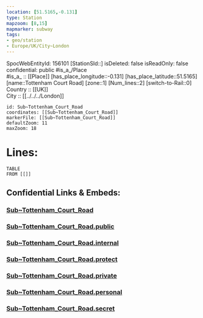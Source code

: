 ```yaml
---
location: [51.5165,-0.131] 
type: Station 
mapzoom: [8,15] 
mapmarker: subway 
tags:
- geo/station
- Europe/UK/City~London
---
```

SpocWebEntityId: 156101
[StationSId::] 
isDeleted: false
isReadOnly: false
confidential: public
#is_a_/Place  
#is_a_ :: [[Place]] 
[has_place_longitude::-0.131] 
[has_place_latitude::51.5165] 
[name::Tottenham Court Road] 
[zone::1] 
[Num_lines::2] 
[switch-to-Rail::0] 
Country :: [[UK]]  
City :: [[../../../London]]  


```leaflet
id: Sub~Tottenham_Court_Road
coordinates: [[Sub~Tottenham_Court_Road]] 
markerFile: [[Sub~Tottenham_Court_Road]] 
defaultZoom: 11 
maxZoom: 18
```


# Lines: 
```dataview
TABLE 
FROM [[]] 
```


## Confidential Links & Embeds: 

### [Sub~Tottenham_Court_Road](/_Standards/Earth/Continent/Europe/Europe~North/UK/England/Regions~England/London,Greater/cities~GreaterLondon/Underground/Station/Sub~Tottenham_Court_Road.md) 

### [Sub~Tottenham_Court_Road.public](/_public/Earth/Continent/Europe/Europe~North/UK/England/Regions~England/London,Greater/cities~GreaterLondon/Underground/Station/Sub~Tottenham_Court_Road.public.md) 

### [Sub~Tottenham_Court_Road.internal](/_internal/Earth/Continent/Europe/Europe~North/UK/England/Regions~England/London,Greater/cities~GreaterLondon/Underground/Station/Sub~Tottenham_Court_Road.internal.md) 

### [Sub~Tottenham_Court_Road.protect](/_protect/Earth/Continent/Europe/Europe~North/UK/England/Regions~England/London,Greater/cities~GreaterLondon/Underground/Station/Sub~Tottenham_Court_Road.protect.md) 

### [Sub~Tottenham_Court_Road.private](/_private/Earth/Continent/Europe/Europe~North/UK/England/Regions~England/London,Greater/cities~GreaterLondon/Underground/Station/Sub~Tottenham_Court_Road.private.md) 

### [Sub~Tottenham_Court_Road.personal](/_personal/Earth/Continent/Europe/Europe~North/UK/England/Regions~England/London,Greater/cities~GreaterLondon/Underground/Station/Sub~Tottenham_Court_Road.personal.md) 

### [Sub~Tottenham_Court_Road.secret](/_secret/Earth/Continent/Europe/Europe~North/UK/England/Regions~England/London,Greater/cities~GreaterLondon/Underground/Station/Sub~Tottenham_Court_Road.secret.md)

